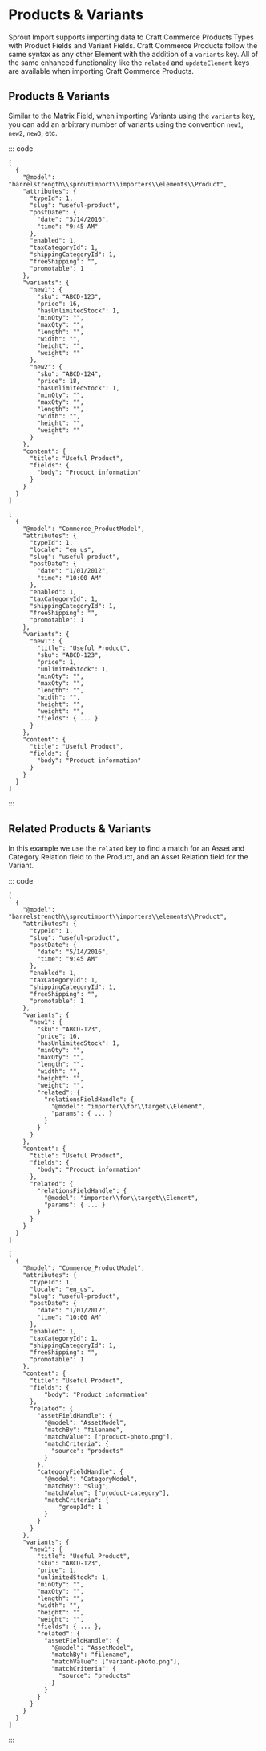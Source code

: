 # Products & Variants

Sprout Import supports importing data to Craft Commerce Products Types with Product Fields and Variant Fields. Craft Commerce Products follow the same syntax as any other Element with the addition of a `variants` key. All of the same enhanced functionality like the `related` and `updateElement` keys are available when importing Craft Commerce Products.

## Products & Variants

Similar to the Matrix Field, when importing Variants using the `variants` key, you can add an arbitrary number of variants using the convention `new1`, `new2`, `new3`, etc.

::: code

``` craft3
[
  {
    "@model": "barrelstrength\\sproutimport\\importers\\elements\\Product",
    "attributes": {
      "typeId": 1,
      "slug": "useful-product",
      "postDate": {
        "date": "5/14/2016",
        "time": "9:45 AM"
      },
      "enabled": 1,
      "taxCategoryId": 1,
      "shippingCategoryId": 1,
      "freeShipping": "",
      "promotable": 1
    },
    "variants": {
      "new1": {
        "sku": "ABCD-123",
        "price": 16,
        "hasUnlimitedStock": 1,
        "minQty": "",
        "maxQty": "",
        "length": "",
        "width": "",
        "height": "",
        "weight": ""
      },
      "new2": {
        "sku": "ABCD-124",
        "price": 18,
        "hasUnlimitedStock": 1,
        "minQty": "",
        "maxQty": "",
        "length": "",
        "width": "",
        "height": "",
        "weight": ""
      }
    },
    "content": {
      "title": "Useful Product",
      "fields": {
        "body": "Product information"
      }
    }
  }
]
```

``` craft2
[
  {
    "@model": "Commerce_ProductModel",
    "attributes": {
      "typeId": 1,
      "locale": "en_us",
      "slug": "useful-product",
      "postDate": {
        "date": "1/01/2012",
        "time": "10:00 AM"
      },
      "enabled": 1,
      "taxCategoryId": 1,
      "shippingCategoryId": 1,
      "freeShipping": "",
      "promotable": 1
    },
    "variants": {
      "new1": {
        "title": "Useful Product",
        "sku": "ABCD-123",
        "price": 1,
        "unlimitedStock": 1,
        "minQty": "",
        "maxQty": "",
        "length": "",
        "width": "",
        "height": "",
        "weight": "",
        "fields": { ... }
      }
    },
    "content": {
      "title": "Useful Product",
      "fields": {
        "body": "Product information"
      }
    }
  }
]

```

:::

## Related Products & Variants

In this example we use the `related` key to find a match for an Asset and Category Relation field to the Product, and an Asset Relation field for the Variant.

::: code

``` craft3
[
  {
    "@model": "barrelstrength\\sproutimport\\importers\\elements\\Product",
    "attributes": {
      "typeId": 1,
      "slug": "useful-product",
      "postDate": {
        "date": "5/14/2016",
        "time": "9:45 AM"
      },
      "enabled": 1,
      "taxCategoryId": 1,
      "shippingCategoryId": 1,
      "freeShipping": "",
      "promotable": 1
    },
    "variants": {
      "new1": {
        "sku": "ABCD-123",
        "price": 16,
        "hasUnlimitedStock": 1,
        "minQty": "",
        "maxQty": "",
        "length": "",
        "width": "",
        "height": "",
        "weight": "",
        "related": {
          "relationsFieldHandle": {
            "@model": "importer\\for\\target\\Element",
            "params": { ... }
          }
        }
      }
    },
    "content": {
      "title": "Useful Product",
      "fields": {
        "body": "Product information"
      },
      "related": {
        "relationsFieldHandle": {
          "@model": "importer\\for\\target\\Element",
          "params": { ... }
        }
      }
    }
  }
]
```

``` craft2
[
  {
    "@model": "Commerce_ProductModel",
    "attributes": {
      "typeId": 1,
      "locale": "en_us",
      "slug": "useful-product",
      "postDate": {
        "date": "1/01/2012",
        "time": "10:00 AM"
      },
      "enabled": 1,
      "taxCategoryId": 1,
      "shippingCategoryId": 1,
      "freeShipping": "",
      "promotable": 1
    },
    "content": {
      "title": "Useful Product",
      "fields": {
          "body": "Product information"
      },
      "related": {
        "assetFieldHandle": {
          "@model": "AssetModel",
          "matchBy": "filename",
          "matchValue": ["product-photo.png"],
          "matchCriteria": {
            "source": "products"
          }
        },
        "categoryFieldHandle": {
          "@model": "CategoryModel",
          "matchBy": "slug",
          "matchValue": ["product-category"],
          "matchCriteria": {
              "groupId": 1
          }
        }
      }
    },
    "variants": {
      "new1": {
        "title": "Useful Product",
        "sku": "ABCD-123",
        "price": 1,
        "unlimitedStock": 1,
        "minQty": "",
        "maxQty": "",
        "length": "",
        "width": "",
        "height": "",
        "weight": "",
        "fields": { ... },
        "related": {
          "assetFieldHandle": {
            "@model": "AssetModel",
            "matchBy": "filename",
            "matchValue": ["variant-photo.png"],
            "matchCriteria": {
              "source": "products"
            }
          }
        }
      }
    }
  }
]
```

:::

